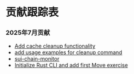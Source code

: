 # 贡献跟踪表

### 2025年7月贡献
- [Add cache cleanup functionality](https://github.com/MystenLabs/suiup/pull/69)
- [add usage examples for cleanup command](https://github.com/MystenLabs/suiup/pull/76)
- [sui-chain-monitor](https://github.com/HETAOSAMA/sui-chain-monitor)
- [Initialize Rust CLI and add first Move exercise](https://github.com/hoh-zone/movelings/pull/1)